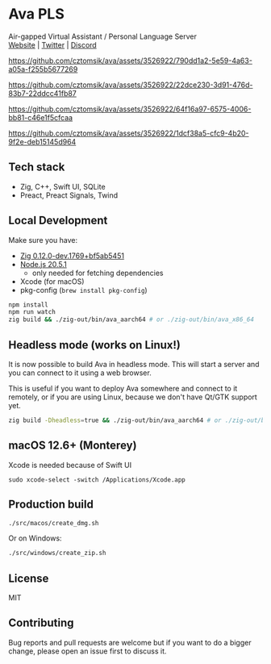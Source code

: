# Ava PLS

Air-gapped Virtual Assistant / Personal Language Server\
[Website](https://avapls.com) | [Twitter](https://twitter.com/cztomsik) | [Discord](https://discord.gg/C47qUJPkkf)

https://github.com/cztomsik/ava/assets/3526922/790dd1a2-5e59-4a63-a05a-f255b5677269

https://github.com/cztomsik/ava/assets/3526922/22dce230-3d91-476d-83b7-22ddcc41fb87

https://github.com/cztomsik/ava/assets/3526922/64f16a97-6575-4006-bb81-c46e1f5cfcaa

https://github.com/cztomsik/ava/assets/3526922/1dcf38a5-cfc9-4b20-9f2e-deb15145d964

## Tech stack

- Zig, C++, Swift UI, SQLite
- Preact, Preact Signals, Twind

## Local Development

Make sure you have:

- [Zig 0.12.0-dev.1769+bf5ab5451](https://ziglang.org/download/)
- [Node.js 20.5.1](https://nodejs.org/)
  - only needed for fetching dependencies
- Xcode (for macOS)
- pkg-config (`brew install pkg-config`)

```bash
npm install
npm run watch
zig build && ./zig-out/bin/ava_aarch64 # or ./zig-out/bin/ava_x86_64
```

## Headless mode (works on Linux!)

It is now possible to build Ava in headless mode. This will start a server
and you can connect to it using a web browser.

This is useful if you want to deploy Ava somewhere and connect to it remotely,
or if you are using Linux, because we don't have Qt/GTK support yet.

```bash
zig build -Dheadless=true && ./zig-out/bin/ava_aarch64 # or ./zig-out/bin/ava_x86_64
```

## macOS 12.6+ (Monterey)

Xcode is needed because of Swift UI

```
sudo xcode-select -switch /Applications/Xcode.app
```

## Production build

```bash
./src/macos/create_dmg.sh
```

Or on Windows:

```bash
./src/windows/create_zip.sh
```

## License

MIT

## Contributing

Bug reports and pull requests are welcome but if you want to do a bigger change, please open an issue first to discuss it.

